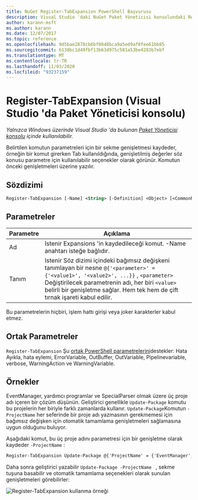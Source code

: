 ```yaml
---
title: NuGet Register-TabExpansion PowerShell Başvurusu
description: Visual Studio 'daki NuGet Paket Yöneticisi konsolundaki Register-TabExpansion PowerShell komutuna yönelik başvuru.
author: karann-msft
ms.author: karann
ms.date: 12/07/2017
ms.topic: reference
ms.openlocfilehash: 9d5bae2878cb6bf0848bca9a5ed9af0fee61bb85
ms.sourcegitcommit: b138bc1d49fbf13b63d975c581a53be4283b7ebf
ms.translationtype: MT
ms.contentlocale: tr-TR
ms.lasthandoff: 11/03/2020
ms.locfileid: "93237159"
---
```

# <a name="register-tabexpansion-package-manager-console-in-visual-studio"></a>Register-TabExpansion (Visual Studio 'da Paket Yöneticisi konsolu)

*Yalnızca Windows üzerinde Visual Studio 'da bulunan [Paket Yöneticisi konsolu](../../consume-packages/install-use-packages-powershell.md) içinde kullanılabilir.*

Belirtilen komutun parametreleri için bir sekme genişletmesi kaydeder, örneğin bir komut girerken Tab kullanıldığında, genişletilmiş değerler söz konusu parametre için kullanılabilir seçenekler olarak görünür. Komutun önceki genişletmeleri üzerine yazılır.

## <a name="syntax"></a>Sözdizimi

```ps
Register-TabExpansion [-Name] <String> [-Definition] <Object> [<CommonParameters>]
```

## <a name="parameters"></a>Parametreler

| Parametre | Açıklama |
| --- | --- |
| Ad | Istenir Expansions 'in kaydedileceği komut. -Name anahtarı isteğe bağlıdır. |
| Tanım | Istenir Söz dizimi içindeki bağımsız değişkeni tanımlayan bir nesne `@{'<parameter>' = {'<value1>', '<value2>', ...}}` , `<parameter>` Değiştirilecek parametrenin adı, her biri `<value>` belirli bir genişletme sağlar. Hem tek hem de çift tırnak işareti kabul edilir. |

Bu parametrelerin hiçbiri, işlem hattı girişi veya joker karakterler kabul etmez.

## <a name="common-parameters"></a>Ortak Parametreler

`Register-TabExpansion` Şu [ortak PowerShell parametrelerini](/powershell/module/microsoft.powershell.core/about/about_commonparameters)destekler: Hata Ayıkla, hata eylemi, ErrorVariable, OutBuffer, OutVariable, Pipelinevariable, verbose, WarningAction ve WarningVariable.

## <a name="examples"></a>Örnekler

EventManager, yardımcı programlar ve SpecialParser olmak üzere üç proje adı içeren bir çözüm düşünün. Geliştirici genellikle `Update-Package` komutu bu projelerin her biriyle farklı zamanlarda kullanır. `Update-Package`Komutun `-ProjectName` her seferinde bir proje adı yazmasının gerekmemesi için bağımsız değişken için otomatik tamamlama genişletmeleri sağlamasına uygun olduğunu buluyor. 

Aşağıdaki komut, bu üç proje adını parametresi için bir genişletme olarak kaydeder `-ProjectName` :

```ps
Register-TabExpansion Update-Package @{'ProjectName' = {'EventManager', 'Utilities', 'SpecialParser'}}    
```

Daha sonra geliştirici yazabilir `Update-Package -ProjectName ` , sekme tuşuna basabilir ve otomatik tamamlama seçenekleri olarak sunulan genişletmeleri görebilirler:

![Register-TabExpansion kullanma örneği](media/Register-TabExpansion-Example.png)